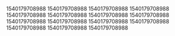 1540179708988
1540179708988
1540179708988
1540179708988
1540179708988
1540179708988
1540179708988
1540179708988
1540179708988
1540179708988
1540179708988
1540179708988
1540179708988
1540179708988
1540179708988